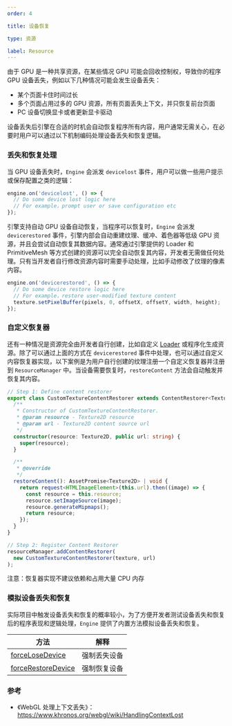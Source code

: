 ```yaml
---
order: 4

title: 设备恢复

type: 资源

label: Resource
---
```


由于 GPU 是一种共享资源，在某些情况 GPU 可能会回收控制权，导致你的程序 GPU 设备丢失，例如以下几种情况可能会发生设备丢失：

- 某个页面卡住时间过长
- 多个页面占用过多的 GPU 资源，所有页面丢失上下文，并只恢复前台页面
- PC 设备切换显卡或者更新显卡驱动

设备丢失后引擎在合适的时机会自动恢复程序所有内容，用户通常无需关心，在必要时用户可以通过以下机制编码处理设备丢失和恢复逻辑。

### 丢失和恢复处理

当 GPU 设备丢失时，`Engine` 会派发 `devicelost` 事件，用户可以做一些用户提示或保存配置之类的逻辑：

```typescript
engine.on('devicelost', () => {
  // Do some device lost logic here
  // For example，prompt user or save configuration etc
});
```

引擎支持自动 GPU 设备自动恢复，当程序可以恢复时，`Engine` 会派发 `devicerestored` 事件，引擎内部会自动重建纹理、缓冲、着色器等低级 GPU 资源，并且会尝试自动恢复其数据内容。通常通过引擎提供的 Loader 和 PrimitiveMesh 等方式创建的资源可以完全自动恢复其内容，开发者无需做任何处理。只有当开发者自行修改资源内容时需要手动处理，比如手动修改了纹理的像素内容。

```typescript
engine.on('devicerestored', () => {
  // Do some device restore logic here
  // For example，restore user-modified texture content
  texture.setPixelBuffer(pixels, 0, offsetX, offsetY, width, height);
});
```

### 自定义恢复器

还有一种情况是资源完全由开发者自行创建，比如自定义 [Loader](${docs}resource-manager) 或程序化生成资源。除了可以通过上面的方式在 `devicerestored` 事件中处理，也可以通过自定义内容恢复器实现，以下案例是为用户自行创建的纹理注册一个自定义恢复器并注册到 `ResourceManager` 中。当设备需要恢复时，`restoreContent` 方法会自动触发并恢复其内容。

```typescript
// Step 1: Define content restorer
export class CustomTextureContentRestorer extends ContentRestorer<Texture2D> {
  /**
   * Constructor of CustomTextureContentRestorer.
   * @param resource - Texture2D resource
   * @param url - Texture2D content source url
   */
  constructor(resource: Texture2D, public url: string) {
    super(resource);
  }

  /**
   * @override
   */
  restoreContent(): AssetPromise<Texture2D> | void {
    return request<HTMLImageElement>(this.url).then((image) => {
      const resource = this.resource;
      resource.setImageSource(image);
      resource.generateMipmaps();
      return resource;
    });
  }
}

// Step 2: Register Content Restorer
resourceManager.addContentRestorer(
  new CustomTextureContentRestorer(texture, url)
);
```

注意：恢复器实现不建议依赖和占用大量 CPU 内存

### 模拟设备丢失和恢复

实际项目中触发设备丢失和恢复的概率较小，为了方便开发者测试设备丢失和恢复后的程序表现和逻辑处理，`Engine` 提供了内置方法模拟设备丢失和恢复。

| 方法                                                       | 解释         |
| ---------------------------------------------------------- | ------------ |
| [forceLoseDevice](${api}core/Engine#forceLoseDevice)       | 强制丢失设备 |
| [forceRestoreDevice](${api}core/Engine#forceRestoreDevice) | 强制恢复设备 |

### 参考

- 《WebGL 处理上下文丢失》：https://www.khronos.org/webgl/wiki/HandlingContextLost
